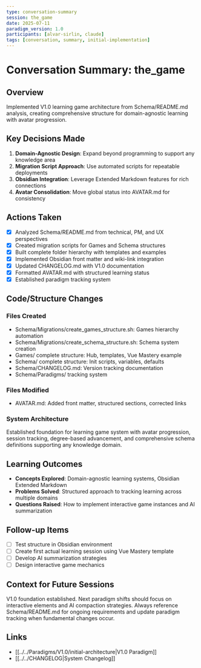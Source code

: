 ```yaml
---
type: conversation-summary
session: the_game
date: 2025-07-11
paradigm_version: 1.0
participants: [alvar-sirlin, claude]
tags: [conversation, summary, initial-implementation]
---
```


# Conversation Summary: the_game

## Overview
Implemented V1.0 learning game architecture from Schema/README.md analysis, creating comprehensive structure for domain-agnostic learning with avatar progression.

## Key Decisions Made
1. **Domain-Agnostic Design**: Expand beyond programming to support any knowledge area
2. **Migration Script Approach**: Use automated scripts for repeatable deployments
3. **Obsidian Integration**: Leverage Extended Markdown features for rich connections
4. **Avatar Consolidation**: Move global status into AVATAR.md for consistency

## Actions Taken
- [x] Analyzed Schema/README.md from technical, PM, and UX perspectives
- [x] Created migration scripts for Games and Schema structures
- [x] Built complete folder hierarchy with templates and examples
- [x] Implemented Obsidian front matter and wiki-link integration
- [x] Updated CHANGELOG.md with V1.0 documentation
- [x] Formatted AVATAR.md with structured learning status
- [x] Established paradigm tracking system

## Code/Structure Changes
### Files Created
- Schema/Migrations/create_games_structure.sh: Games hierarchy automation
- Schema/Migrations/create_schema_structure.sh: Schema system creation
- Games/ complete structure: Hub, templates, Vue Mastery example
- Schema/ complete structure: Init scripts, variables, defaults
- Schema/CHANGELOG.md: Version tracking documentation
- Schema/Paradigms/ tracking system

### Files Modified  
- AVATAR.md: Added front matter, structured sections, corrected links

### System Architecture
Established foundation for learning game system with avatar progression, session tracking, degree-based advancement, and comprehensive schema definitions supporting any knowledge domain.

## Learning Outcomes
- **Concepts Explored**: Domain-agnostic learning systems, Obsidian Extended Markdown
- **Problems Solved**: Structured approach to tracking learning across multiple domains
- **Questions Raised**: How to implement interactive game instances and AI summarization

## Follow-up Items
- [ ] Test structure in Obsidian environment
- [ ] Create first actual learning session using Vue Mastery template
- [ ] Develop AI summarization strategies
- [ ] Design interactive game mechanics

## Context for Future Sessions
V1.0 foundation established. Next paradigm shifts should focus on interactive elements and AI compaction strategies. Always reference Schema/README.md for ongoing requirements and update paradigm tracking when fundamental changes occur.

## Links
- [[../../Paradigms/V1.0/initial-architecture|V1.0 Paradigm]]
- [[../../CHANGELOG|System Changelog]]
